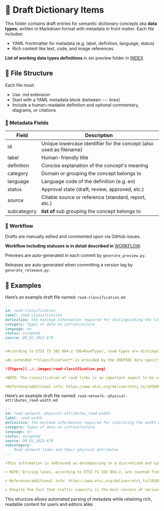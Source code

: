 # 📄 Draft Dictionary Items
This folder contains draft entries for semantic dictionary concepts aka **data types**, written in Markdown format with metadata in front matter. Each file includes:

- YAML frontmatter for metadata (e.g. label, definition, language, status)
- Rich content like text, code, and image references

**List of working data types definitions** in sin preview folder in [INDEX](../preview/INDEX.md)

## 🧱 File Structure

Each file must:
- Use .md extension
- Start with a YAML metadata block (between --- lines)
- Include a human-readable definition and optional commentary, diagrams, or citations

### 🧾 Metadata Fields

| Field | Description | 
| - | - | 
| id | Unique lowercase identifier for the concept (also used as filename) | 
| label | Human-friendly title | 
| definition | Concise explanation of the concept's meaning | 
| category | Domain or grouping the concept belongs to | 
| language | Language code of the definition (e.g. en) | 
| status | Approval state (draft, review, approved, etc.) | 
| source | Citable source or reference (standard, report, etc.) | 
| subcategory | **list of** sub grouping the concept belongs to |


### 🧾 Workflow

Drafts are manually edited and commented upon via GitHub issues.

**Workflow including statuses is in detail described in** [WORKFLOW](WORKFLOW.md).

Previews are auto-generated in each commit by `generate_preview.py`.

Releases are auto-generated when committing a version tag  by `generate_releease.py`.

## 🧠 Examples

Here’s an example draft file named: `road-classification.md`

```markdown
---
id: road-classification
label: road classification
definition: the minimum information required for distinguishing the links of a road network encompassing form of way, functional, or other concerns.
category: Types of data on infrastructure
language: en
status: accepted
source: DR_EU_2022-670
---

>According to ETSI TS 102 894-2 (DE=RoadType), road types are distinguished based on two parameters: (a) urban versus non-urban roads and (b) roads with versus without structural separation to opposite lanes.

>An extended **classification** is provided by the INSPIRE data specification on transport networks (based on EuroRoads and GDF specifications). This classification is based on: (a) ‘form of way’ that considers the physical properties of each road link (including accessible mobility modes) and (b) ‘functional class’ indicating the importance of each road link within the road network. It is important to note that the ‘form of way’ and ‘functional class’ elements may vary in meaning across different European countries due to the lack of harmonization.

![Figure](../..images/road-classification.png)

>NOTE: The classification of road links is an important aspect to be considered by navigation systems. For example, in certain contexts, main or first-class roads may preferably be used for long-distance traffic (e.g., international traffic), while the lower classes in this hierarchy may preferably be used for regional and local traffic.

>Reference/additional info: https://www.etsi.org/deliver/etsi_ts/102800_102899/10289402/01.03.01_60/ts_10289402v010301p.pdf; https://inspire.ec.europa.eu/id/document/tg/tn
```

Here’s an example draft file named: `road-network--physical-attributes_road-width.md`

```markdown
---
id: road-network--physical-attributes_road-width
label: road width
definition: the minimum information required for indicating the width of a road network’s links.
category: Types of data on infrastructure
language: en
status: accepted
source: DR_EU_2022-670
subcategory:
  - Road network links and their physical attributes
---

>This information is addressed as encompassing in a discretized and systematic manner the width of various (maintained) components of the road surface, including driving lanes, hard shoulders, medians, parking space, and the roadside.

> NOTE: Driving lanes, according to ETSI TS 102 894-2, are counted from the inside border of the road excluding the hard shoulder.

> Reference/additional info: https://www.etsi.org/deliver/etsi_ts/102800_102899/10289402/01.03.01_60/ts_10289402v010301p.pdf 

> Despite the fact that traffic capacity is the main concern of various RTTI-related use cases, lateral clearance constitutes a contextual factor for determining free-flow speed and, in turn, traffic capacity.
```

This structure allows automated parsing of metadata while retaining rich, readable content for users and editors alike.
